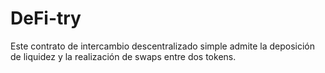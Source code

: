 # DeFi-try
Este contrato de intercambio descentralizado simple admite la deposición de liquidez y la realización de swaps entre dos tokens.
